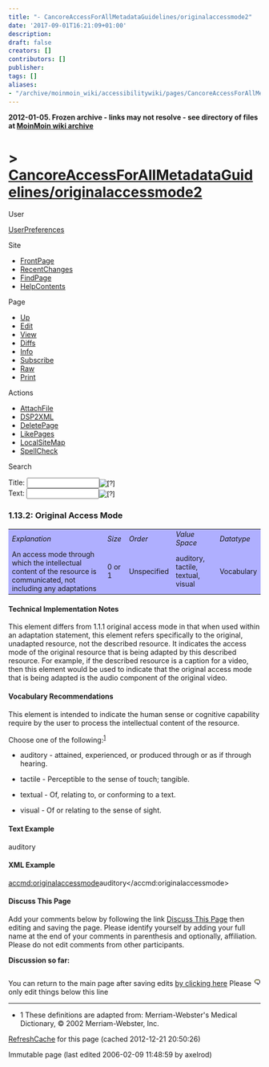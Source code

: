 ```yaml
---
title: "- CancoreAccessForAllMetadataGuidelines/originalaccessmode2"
date: '2017-09-01T16:21:09+01:00'
description: 
draft: false
creators: []
contributors: []
publisher: 
tags: []
aliases:
- "/archive/moinmoin_wiki/accessibilitywiki/pages/CancoreAccessForAllMetadataGuidelines_2foriginalaccessmode2.html"
---
```


**2012-01-05. Frozen archive - links may not resolve - see directory of files at [MoinMoin wiki archive](/moinmoin-wiki-archive/)**

# > [CancoreAccessForAllMetadataGuidelines/originalaccessmode2](http://dublincore.org/accessibilitywiki/CancoreAccessForAllMetadataGuidelines_2foriginalaccessmode2?action=fullsearch&value=%2Foriginalaccessmode2&literal=1&case=1&context=40 "Click here to do a full-text search for this title")

User

 [UserPreferences](http://dublincore.org/accessibilitywiki/UserPreferences)
  

Site

- [FrontPage](http://dublincore.org/accessibilitywiki/FrontPage)
- [RecentChanges](http://dublincore.org/accessibilitywiki/RecentChanges)
- [FindPage](http://dublincore.org/accessibilitywiki/FindPage)
- [HelpContents](http://dublincore.org/accessibilitywiki/HelpContents)

Page

- [Up](http://dublincore.org/accessibilitywiki/CancoreAccessForAllMetadataGuidelines "Up")
- [Edit](http://dublincore.org/accessibilitywiki/CancoreAccessForAllMetadataGuidelines_2foriginalaccessmode2?action=edit "Edit")
- [View](http://dublincore.org/accessibilitywiki/CancoreAccessForAllMetadataGuidelines_2foriginalaccessmode2 "View")
- [Diffs](http://dublincore.org/accessibilitywiki/CancoreAccessForAllMetadataGuidelines_2foriginalaccessmode2?action=diff "Diffs")
- [Info](http://dublincore.org/accessibilitywiki/CancoreAccessForAllMetadataGuidelines_2foriginalaccessmode2?action=info "Info")
- [Subscribe](http://dublincore.org/accessibilitywiki/CancoreAccessForAllMetadataGuidelines_2foriginalaccessmode2?action=subscribe "Subscribe")
- [Raw](http://dublincore.org/accessibilitywiki/CancoreAccessForAllMetadataGuidelines_2foriginalaccessmode2?action=raw "Raw")
- [Print](http://dublincore.org/accessibilitywiki/CancoreAccessForAllMetadataGuidelines_2foriginalaccessmode2?action=print "Print")

Actions

- [AttachFile](http://dublincore.org/accessibilitywiki/CancoreAccessForAllMetadataGuidelines_2foriginalaccessmode2?action=AttachFile)
- [DSP2XML](http://dublincore.org/accessibilitywiki/CancoreAccessForAllMetadataGuidelines_2foriginalaccessmode2?action=DSP2XML)
- [DeletePage](http://dublincore.org/accessibilitywiki/CancoreAccessForAllMetadataGuidelines_2foriginalaccessmode2?action=DeletePage)
- [LikePages](http://dublincore.org/accessibilitywiki/CancoreAccessForAllMetadataGuidelines_2foriginalaccessmode2?action=LikePages)
- [LocalSiteMap](http://dublincore.org/accessibilitywiki/CancoreAccessForAllMetadataGuidelines_2foriginalaccessmode2?action=LocalSiteMap)
- [SpellCheck](http://dublincore.org/accessibilitywiki/CancoreAccessForAllMetadataGuidelines_2foriginalaccessmode2?action=SpellCheck)

Search

<form method="POST" action="/accessibilitywiki/CancoreAccessForAllMetadataGuidelines_2foriginalaccessmode2">
<p>
<input name="action" value="inlinesearch" type="hidden">
<input name="context" value="40" type="hidden">
Title: <input name="text_title" size="15" maxlength="50" type="text"><input src="CancoreAccessForAllMetadataGuidelines_2foriginalaccessmode2_files/moin-search.png" name="button_title" alt="[?]" type="image"><br>Text: <input name="text_full" size="15" maxlength="50" type="text"><input src="CancoreAccessForAllMetadataGuidelines_2foriginalaccessmode2_files/moin-search.png" name="button_full" alt="[?]" type="image">
</p>
</form>

### 1.13.2: Original Access Mode

<table bgcolor="#AFAFFF" width="50%">
  <tbody>
    <tr>
      <td>
        <em>Explanation</em>
      </td>
      <td>
        <em>Size</em>
      </td>
      <td>
        <em>Order</em>
      </td>
      <td>
        <em>Value Space</em>
      </td>
      <td>
        <em>Datatype</em>
      </td>
    </tr>
    <tr>
      <td>
        An access mode through which the intellectual content of the resource is communicated, not including any adaptations</td>
      <td>
        0 or 1</td>
      <td>
        Unspecified</td>
      <td>
        auditory, tactile, textual, visual</td>
      <td>
        Vocabulary</td>
    </tr>
  </tbody>
</table>


#### Technical Implementation Notes
This element differs from 1.1.1 original access mode in that when used within an adaptation statement, this element refers specifically to the original, unadapted resource, not the described resource. It indicates the access mode of the original resource that is being adapted by this described resource. For example, if the described resource is a caption for a video, then this element would be used to indicate that the original access mode that is being adapted is the audio component of the original video. 
#### Vocabulary Recommendations
This element is intended to indicate the human sense or cognitive capability require by the user to process the intellectual content of the resource. 

Choose one of the following:<sup><a href="#fndef-68eaf42899e7a196bf875fe783f948594b21ca94-0" id="fnref-68eaf42899e7a196bf875fe783f948594b21ca94-0">1</a></sup>

- auditory - attained, experienced, or produced through or as if through hearing.

- tactile - Perceptible to the sense of touch; tangible.

- textual - Of, relating to, or conforming to a text.

- visual - Of or relating to the sense of sight.

#### Text Example
auditory 
#### XML Example
<accmd:originalaccessmode>auditory</accmd:originalaccessmode> 
#### Discuss This Page
Add your comments below by following the link [Discuss This Page](http://dublincore.org/accessibilitywiki/CancoreAccessForAllMetadataGuidelines_2foriginalaccessmode2_2fDiscuss) then editing and saving the page. Please identify yourself by adding your full name at the end of your comments in parenthesis and optionally, affiliation. Please do not edit comments from other participants. 

**Discussion so far:**

## [<img src="CancoreAccessForAllMetadataGuidelines_2foriginalaccessmode2_files/moin-edit.png" alt="Edit" align="right" height="12" width="12">](http://dublincore.org/accessibilitywiki/CancoreAccessForAllMetadataGuidelines_2foriginalaccessmode2_2fDiscuss?action=edit&backto=CancoreAccessForAllMetadataGuidelines%2Foriginalaccessmode2) [](http://dublincore.org/accessibilitywiki/CancoreAccessForAllMetadataGuidelines_2foriginalaccessmode2_2fDiscuss)

You can return to the main page after saving edits [by clicking here](http://dublincore.org/accessibilitywiki/CancoreAccessForAllMetadataGuidelines_2foriginalaccessmode2) Please only edit things below this line 
* * *

- 1 These definitions are adapted from: Merriam-Webster's Medical Dictionary, © 2002 Merriam-Webster, Inc.

 [RefreshCache](http://dublincore.org/accessibilitywiki/CancoreAccessForAllMetadataGuidelines_2foriginalaccessmode2?action=refresh&arena=Page.py&key=CancoreAccessForAllMetadataGuidelines_2foriginalaccessmode2.text_html) for this page (cached 2012-12-21 20:50:26)  

Immutable page (last edited 2006-02-09 11:48:59 by axelrod)

